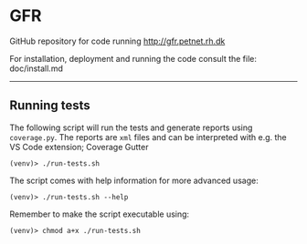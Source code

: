 # GFR
GitHub repository for code running http://gfr.petnet.rh.dk

For installation, deployment and running the code consult the file: doc/install.md

---

## Running tests
The following script will run the tests and generate reports using ```coverage.py```. The reports are ```xml``` files and can be interpreted with e.g. the VS Code extension; Coverage Gutter
```
(venv)> ./run-tests.sh
```

The script comes with help information for more advanced usage:
```
(venv)> ./run-tests.sh --help
```

Remember to make the script executable using:
```
(venv)> chmod a+x ./run-tests.sh
```
